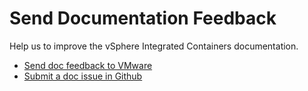# Send Documentation Feedback #

Help us to improve the vSphere Integrated Containers documentation. 

- <a href="mailto:docfeedback@vmware.com?subject=vSphere Integrated Containers">Send doc feedback to VMware</a>
- [Submit a doc issue in Github](https://github.com/vmware/vic-product/issues)